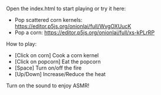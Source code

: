 Open the index.html to start playing or try it here:  
  - Pop scattered corn kernels: https://editor.p5js.org/onionlai/full/WvgOXUucK  
  - Pop a corn: https://editor.p5js.org/onionlai/full/xs-kPLrRP
    
How to play:  
  - [Click on corn] Cook a corn kernel 
  - [Click on popcorn] Eat the popcorn  
  - [Space] Turn on/off the fire
  - [Up/Down] Increase/Reduce the heat
    
Turn on the sound to enjoy ASMR!

  
